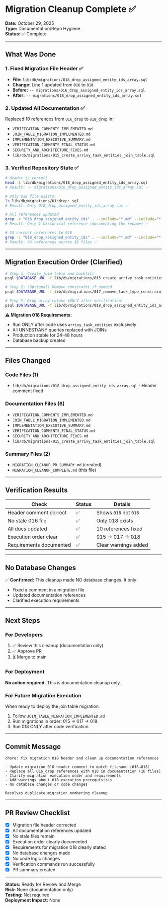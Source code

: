 # Migration Cleanup Complete ✅

**Date:** October 29, 2025  
**Type:** Documentation/Repo Hygiene  
**Status:** ✅ Complete

---

## What Was Done

### 1. Fixed Migration File Header ✅
- **File:** `lib/db/migrations/018_drop_assigned_entity_ids_array.sql`
- **Change:** Line 1 updated from `016` to `018`
- **Before:** `-- migrations/016_drop_assigned_entity_ids_array.sql`
- **After:** `-- migrations/018_drop_assigned_entity_ids_array.sql`

### 2. Updated All Documentation ✅
Replaced 10 references from `016_drop` to `018_drop` in:
- `VERIFICATION_COMMENTS_IMPLEMENTED.md`
- `JOIN_TABLE_MIGRATION_IMPLEMENTED.md`
- `IMPLEMENTATION_EXECUTIVE_SUMMARY.md`
- `VERIFICATION_COMMENTS_FINAL_STATUS.md`
- `SECURITY_AND_ARCHITECTURE_FIXES.md`
- `lib/db/migrations/015_create_arrivy_task_entities_join_table.sql`

### 3. Verified Repository State ✅
```bash
# Header is correct
head -1 lib/db/migrations/018_drop_assigned_entity_ids_array.sql
# Result: -- migrations/018_drop_assigned_entity_ids_array.sql ✅

# Only 018 file exists
ls lib/db/migrations/01*drop*.sql
# Result: Only 018_drop_assigned_entity_ids_array.sql ✅

# All references updated
grep -r "016_drop_assigned_entity_ids" . --include="*.md" --include="*.sql"
# Result: Only 1 historical reference (documenting the rename) ✅

# 34 correct references to 018
grep -c "018_drop_assigned_entity_ids" . --include="*.md" --include="*.sql"
# Result: 34 references across 10 files ✅
```

---

## Migration Execution Order (Clarified)

```bash
# Step 1: Create join table and backfill
psql $DATABASE_URL -f lib/db/migrations/015_create_arrivy_task_entities_join_table.sql

# Step 2: (Optional) Remove constraint if needed
psql $DATABASE_URL -f lib/db/migrations/017_remove_task_type_constraint.sql

# Step 3: Drop array column (ONLY after verification)
psql $DATABASE_URL -f lib/db/migrations/018_drop_assigned_entity_ids_array.sql
```

**⚠️ Migration 018 Requirements:**
- Run ONLY after code uses `arrivy_task_entities` exclusively
- All UNNEST/ANY queries replaced with JOINs
- Production stable for 24-48 hours
- Database backup created

---

## Files Changed

### Code Files (1)
- `lib/db/migrations/018_drop_assigned_entity_ids_array.sql` - Header comment fixed

### Documentation Files (6)
- `VERIFICATION_COMMENTS_IMPLEMENTED.md`
- `JOIN_TABLE_MIGRATION_IMPLEMENTED.md`
- `IMPLEMENTATION_EXECUTIVE_SUMMARY.md`
- `VERIFICATION_COMMENTS_FINAL_STATUS.md`
- `SECURITY_AND_ARCHITECTURE_FIXES.md`
- `lib/db/migrations/015_create_arrivy_task_entities_join_table.sql`

### Summary Files (2)
- `MIGRATION_CLEANUP_PR_SUMMARY.md` (created)
- `MIGRATION_CLEANUP_COMPLETE.md` (this file)

---

## Verification Results

| Check | Status | Details |
|-------|--------|---------|
| Header comment correct | ✅ | Shows `018` not `016` |
| No stale 016 file | ✅ | Only 018 exists |
| All docs updated | ✅ | 10 references fixed |
| Execution order clear | ✅ | 015 → 017 → 018 |
| Requirements documented | ✅ | Clear warnings added |

---

## No Database Changes

✅ **Confirmed:** This cleanup made NO database changes. It only:
- Fixed a comment in a migration file
- Updated documentation references
- Clarified execution requirements

---

## Next Steps

### For Developers
1. ✅ Review this cleanup (documentation only)
2. ✅ Approve PR
3. ⏳ Merge to main

### For Deployment
**No action required.** This is documentation cleanup only.

### For Future Migration Execution
When ready to deploy the join table migration:
1. Follow `JOIN_TABLE_MIGRATION_IMPLEMENTED.md`
2. Run migrations in order: 015 → 017 → 018
3. Run 018 ONLY after code verification

---

## Commit Message

```
chore: fix migration 018 header and clean up documentation references

- Update migration 018 header comment to match filename (016→018)
- Replace all 016_drop references with 018 in documentation (10 files)
- Clarify migration execution order and requirements
- Add warnings about 018 execution prerequisites
- No database changes or code changes

Resolves duplicate migration numbering cleanup
```

---

## PR Review Checklist

- [x] Migration file header corrected
- [x] All documentation references updated
- [x] No stale files remain
- [x] Execution order clearly documented
- [x] Requirements for migration 018 clearly stated
- [x] No database changes made
- [x] No code logic changes
- [x] Verification commands run successfully
- [x] PR summary created

---

**Status:** Ready for Review and Merge  
**Risk:** None (documentation only)  
**Testing:** Not required  
**Deployment Impact:** None


